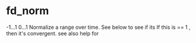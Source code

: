 # fd_norm 



 

 

-1...1
0...1
Normalize a range over time. See below to see if its
If this is == 1 , then it's convergent.
see also help for


 
